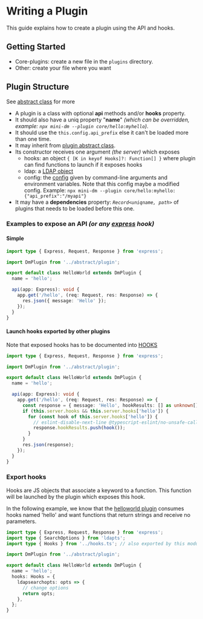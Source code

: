 # Writing a Plugin

This guide explains how to create a plugin using the API and hooks.

## Getting Started

- Core-plugins: create a new file in the `plugins` directory.
- Other: create your file where you want

## Plugin Structure

See [abstract class](../abstract/plugin.ts) for more

- A plugin is a class with optional **api** methods and/or **hooks** property.
- It should also have a uniq property "**name**" _(which can be overridden, example: `npx mini-dm --plugin core/hello:myhello`)_.
- It should use the `this.config.api_prefix` else it can't be loaded more than one time.
- It may inherit from [plugin abstract class](../abstract/plugin.ts).
- Its constructor receives one argument _(the server)_ which exposes
  - hooks: an object `{ [K in keyof Hooks]?: Function[] }` where plugin
    can find functions to launch if it exposes hooks
  - ldap: a [LDAP object](../lib/ldapActions.ts)
  - config: the [config](../config/args.ts) given by command-line arguments and environment variables.
    Note that this config maybe a modified config. Example:
    `npx mini-dm --plugin core/hello:myhello:{"api_prefix":"/myapi"}`
- It may have a **dependencies** property: _`Record<uniqname, path>`_ of plugins that needs to be loaded before this one.

### Examples to expose an API _(or any [express](https://www.npmjs.com/package/express) hook)_

#### Simple

```typescript
import type { Express, Request, Response } from 'express';

import DmPlugin from '../abstract/plugin';

export default class HelloWorld extends DmPlugin {
  name = 'hello';

  api(app: Express): void {
    app.get('/hello', (req: Request, res: Response) => {
      res.json({ message: 'Hello' });
    });
  }
}
```

#### Launch hooks exported by other plugins

Note that exposed hooks has to be documented into [HOOKS](../../HOOKS.md)

```typescript
import type { Express, Request, Response } from 'express';

import DmPlugin from '../abstract/plugin';

export default class HelloWorld extends DmPlugin {
  name = 'hello';

  api(app: Express): void {
    app.get('/hello', (req: Request, res: Response) => {
      const response = { message: 'Hello', hookResults: [] as unknown[] };
      if (this.server.hooks && this.server.hooks['hello']) {
        for (const hook of this.server.hooks['hello']) {
          // eslint-disable-next-line @typescript-eslint/no-unsafe-call
          response.hookResults.push(hook());
        }
      }
      res.json(response);
    });
  }
}
```

### Export hooks

Hooks are JS objects that associate a keyword to a function. This function will
be launched by the plugin which exposes this hook.

In the following example, we know that the [helloworld plugin](../plugins/helloworld.ts)
consumes hooks named 'hello' and want functions that return strings and receive no parameters.

```typescript
import type { Express, Request, Response } from 'express';
import type { SearchOptions } from 'ldapts';
import type { Hooks } from '../hooks.ts'; // also exported by this module, see package.json

import DmPlugin from '../abstract/plugin';

export default class HelloWorld extends DmPlugin {
  name = 'hello';
  hooks: Hooks = {
    ldapsearchopts: opts => {
      // change options
      return opts;
    },
  };
}
```
